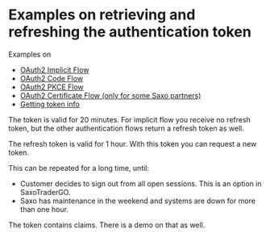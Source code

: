 # Examples on retrieving and refreshing the authentication token

Examples on
- [OAuth2 Implicit Flow](oauth2-implicit-flow/)
- [OAuth2 Code Flow](oauth2-code-flow/)
- [OAuth2 PKCE Flow](oauth2-pkce-flow/)
- [OAuth2 Certificate Flow (only for some Saxo partners)](oauth2-certificate-flow/)
- [Getting token info](token-explained/)

The token is valid for 20 minutes.
For implicit flow you receive no refresh token, but the other authentication flows return a refresh token as well.

The refresh token is valid for 1 hour.
With this token you can request a new token.

This can be repeated for a long time, until:
- Customer decides to sign out from all open sessions. This is an option in SaxoTraderGO.
- Saxo has maintenance in the weekend and systems are down for more than one hour.

The token contains claims. There is a demo on that as well.